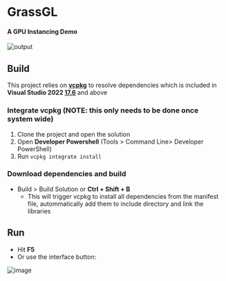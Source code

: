 # GrassGL
#### A GPU Instancing Demo
![output](https://github.com/user-attachments/assets/ee549a8f-8176-4ca6-a045-ff5510590b6c)

## Build

This project relies on [**vcpkg**](https://vcpkg.io/en/) to resolve dependencies which is included in **Visual Studio 2022 [17.6](https://devblogs.microsoft.com/cppblog/vcpkg-is-now-included-with-visual-studio/)** and above
### Integrate vcpkg (NOTE: this only needs to be done once system wide)
1. Clone the project and open the solution
2. Open **Developer Powershell** (Tools > Command Line> Developer PowerShell)
3. Run `vcpkg integrate install`

### Download dependencies and build
- Build > Build Solution or **Ctrl + Shift + B**
  - This will trigger vcpkg to install all dependencies from the manifest file, autommatically add them to include directory and link the libraries

## Run
- Hit **F5**
- Or use the interface button:

![image](https://github.com/user-attachments/assets/2e920dd2-5694-4658-8340-1b2045c40da9)
